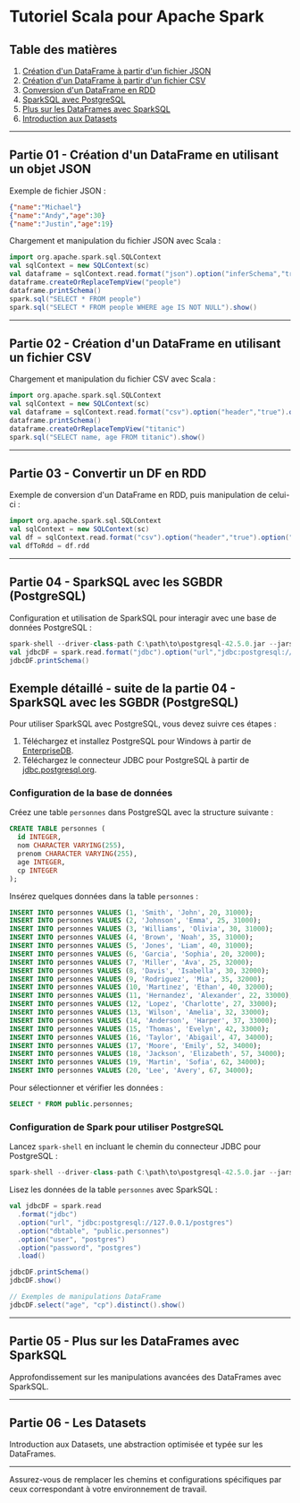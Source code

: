 # Tutoriel Scala pour Apache Spark

## Table des matières

1. [Création d'un DataFrame à partir d'un fichier JSON](#partie-01---création-dun-dataframe-en-utilisant-un-objet-json)
2. [Création d'un DataFrame à partir d'un fichier CSV](#partie-02---création-dun-dataframe-en-utilisant-un-fichier-csv)
3. [Conversion d'un DataFrame en RDD](#partie-03---convertir-un-df-en-rdd)
4. [SparkSQL avec PostgreSQL](#partie-04---sparksql-avec-les-sgbdr-postgresql)
5. [Plus sur les DataFrames avec SparkSQL](#partie-05---plus-sur-les-dataframes-avec-sparksql)
6. [Introduction aux Datasets](#partie-06---les-datasets)

---

## Partie 01 - Création d'un DataFrame en utilisant un objet JSON

Exemple de fichier JSON :
```json
{"name":"Michael"}
{"name":"Andy","age":30}
{"name":"Justin","age":19}
```

Chargement et manipulation du fichier JSON avec Scala :
```scala
import org.apache.spark.sql.SQLContext
val sqlContext = new SQLContext(sc)
val dataframe = sqlContext.read.format("json").option("inferSchema","true").load("C:/people.json")
dataframe.createOrReplaceTempView("people")
dataframe.printSchema()
spark.sql("SELECT * FROM people")
spark.sql("SELECT * FROM people WHERE age IS NOT NULL").show()
```

---

## Partie 02 - Création d'un DataFrame en utilisant un fichier CSV

Chargement et manipulation du fichier CSV avec Scala :
```scala
import org.apache.spark.sql.SQLContext
val sqlContext = new SQLContext(sc)
val dataframe = sqlContext.read.format("csv").option("header","true").option("inferSchema","true").load("C:/titanic.csv")
dataframe.printSchema()
dataframe.createOrReplaceTempView("titanic")
spark.sql("SELECT name, age FROM titanic").show()
```

---

## Partie 03 - Convertir un DF en RDD

Exemple de conversion d'un DataFrame en RDD, puis manipulation de celui-ci :
```scala
import org.apache.spark.sql.SQLContext
val sqlContext = new SQLContext(sc)
val df = sqlContext.read.format("csv").option("header","true").option("inferSchema","true").load("C:/titanic.csv")
val dfToRdd = df.rdd
```

---

## Partie 04 - SparkSQL avec les SGBDR (PostgreSQL)

Configuration et utilisation de SparkSQL pour interagir avec une base de données PostgreSQL :
```scala
spark-shell --driver-class-path C:\path\to\postgresql-42.5.0.jar --jars C:\path\to\postgresql-42.5.0.jar
val jdbcDF = spark.read.format("jdbc").option("url","jdbc:postgresql://127.0.0.1/postgres").option("dbtable","public.personnes").option("user","postgres").option("password","postgres").load()
jdbcDF.printSchema()
```
## Exemple détaillé - suite de la partie 04 - SparkSQL avec les SGBDR (PostgreSQL)

Pour utiliser SparkSQL avec PostgreSQL, vous devez suivre ces étapes :

1. Téléchargez et installez PostgreSQL pour Windows à partir de [EnterpriseDB](https://www.enterprisedb.com/downloads/postgres-postgresql-downloads).
2. Téléchargez le connecteur JDBC pour PostgreSQL à partir de [jdbc.postgresql.org](https://jdbc.postgresql.org/download/).

### Configuration de la base de données

Créez une table `personnes` dans PostgreSQL avec la structure suivante :

```sql
CREATE TABLE personnes (
  id INTEGER, 
  nom CHARACTER VARYING(255), 
  prenom CHARACTER VARYING(255),
  age INTEGER,
  cp INTEGER
);
```

Insérez quelques données dans la table `personnes` :

```sql
INSERT INTO personnes VALUES (1, 'Smith', 'John', 20, 31000);
INSERT INTO personnes VALUES (2, 'Johnson', 'Emma', 25, 31000);
INSERT INTO personnes VALUES (3, 'Williams', 'Olivia', 30, 31000);
INSERT INTO personnes VALUES (4, 'Brown', 'Noah', 35, 31000);
INSERT INTO personnes VALUES (5, 'Jones', 'Liam', 40, 31000);
INSERT INTO personnes VALUES (6, 'Garcia', 'Sophia', 20, 32000);
INSERT INTO personnes VALUES (7, 'Miller', 'Ava', 25, 32000);
INSERT INTO personnes VALUES (8, 'Davis', 'Isabella', 30, 32000);
INSERT INTO personnes VALUES (9, 'Rodriguez', 'Mia', 35, 32000);
INSERT INTO personnes VALUES (10, 'Martinez', 'Ethan', 40, 32000);
INSERT INTO personnes VALUES (11, 'Hernandez', 'Alexander', 22, 33000);
INSERT INTO personnes VALUES (12, 'Lopez', 'Charlotte', 27, 33000);
INSERT INTO personnes VALUES (13, 'Wilson', 'Amelia', 32, 33000);
INSERT INTO personnes VALUES (14, 'Anderson', 'Harper', 37, 33000);
INSERT INTO personnes VALUES (15, 'Thomas', 'Evelyn', 42, 33000);
INSERT INTO personnes VALUES (16, 'Taylor', 'Abigail', 47, 34000);
INSERT INTO personnes VALUES (17, 'Moore', 'Emily', 52, 34000);
INSERT INTO personnes VALUES (18, 'Jackson', 'Elizabeth', 57, 34000);
INSERT INTO personnes VALUES (19, 'Martin', 'Sofia', 62, 34000);
INSERT INTO personnes VALUES (20, 'Lee', 'Avery', 67, 34000);

```

Pour sélectionner et vérifier les données :

```sql
SELECT * FROM public.personnes;
```

### Configuration de Spark pour utiliser PostgreSQL

Lancez `spark-shell` en incluant le chemin du connecteur JDBC pour PostgreSQL :

```scala
spark-shell --driver-class-path C:\path\to\postgresql-42.5.0.jar --jars C:\path\to\postgresql-42.5.0.jar
```

Lisez les données de la table `personnes` avec SparkSQL :

```scala
val jdbcDF = spark.read
  .format("jdbc")
  .option("url", "jdbc:postgresql://127.0.0.1/postgres")
  .option("dbtable", "public.personnes")
  .option("user", "postgres")
  .option("password", "postgres")
  .load()

jdbcDF.printSchema()
jdbcDF.show()

// Exemples de manipulations DataFrame
jdbcDF.select("age", "cp").distinct().show()
```
---

## Partie 05 - Plus sur les DataFrames avec SparkSQL

Approfondissement sur les manipulations avancées des DataFrames avec SparkSQL.

---

## Partie 06 - Les Datasets

Introduction aux Datasets, une abstraction optimisée et typée sur les DataFrames.

---

Assurez-vous de remplacer les chemins et configurations spécifiques par ceux correspondant à votre environnement de travail.
